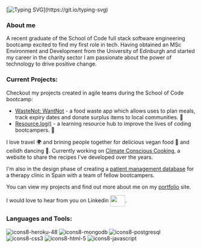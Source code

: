 ### 

<!--
**AmandaRichards/AmandaRichards** is a ✨ _special_ ✨ repository because its `README.md` (this file) appears on your GitHub profile.

Here are some ideas to get you started:

- 🔭 I’m currently working on ...
- 🌱 I’m currently learning ...
- 👯 I’m looking to collaborate on ...
- 🤔 I’m looking for help with ...
- 💬 Ask me about ...
- 📫 How to reach me: ...
- 😄 Pronouns: ...
- ⚡ Fun fact: ...
-->

[![Typing SVG](https://readme-typing-svg.herokuapp.com?size=70&color=CF5B95&background=36DCC7F8&center=true&vCenter=true&width=1000&height=300&lines=Hi%2C+I'm+Amanda...;Software+Engineer.)](https://git.io/typing-svg)

<h3 align="left">About me</h3>
A recent graduate of the School of Code full stack software engineering bootcamp excited to find my first role in tech. Having obtained an MSc Environment and Development from the University of Edinburgh and started my career in the charity sector I am passionate about the power of technology to drive positive change. 

<h3 align="left">Current Projects:</h3>
Checkout my projects created in agile teams during the School of Code bootcamp:


- [WasteNot: WantNot](https://wastenot-wantnot.netlify.app/) - a food waste app which allows uses to plan meals, track expiry dates and donate surplus items to local communities. :green_apple:
- [Resource.log()](https://resourcelog.netlify.app/) - a learning resource hub to improve the lives of coding bootcampers. :book:

I love travel  :earth_africa: and brining people together for delicious vegan food :curry: and ceilidh dancing :dancer:. Currently working on [Climate Conscious Cooking](https://climate-conscious-cooking.vercel.app/homepage),  a website to share the recipes I've developed over the years.

I'm also in the design phase of creating a [patient management database](https://www.figma.com/proto/5ZgmI8uZ5qSIVhCBEpGhLJ/Daire?node-id=148%3A965&scaling=scale-down&page-id=0%3A1&starting-point-node-id=148%3A965&show-proto-sidebar=1) for a therapy clinic in Spain with a team of fellow bootcampers. 

You can view my projects and find out more about me on my [portfolio](https://amandarichards.netlify.app/) site. 

I would love to hear from you on Linkedin <a href="https://www.linkedin.com/in/amanda-richards-68605a95/" target="blank"><img align="center" src="https://cdn.jsdelivr.net/npm/simple-icons@3.0.1/icons/linkedin.svg" alt="" height="30" width="40" /></a>. 

<h3 align="left">Languages and Tools:</h3>
<p align="left"> 
  

![icons8-heroku-48](https://user-images.githubusercontent.com/47543618/158209287-59a567ab-fa14-4ea6-b56e-cd6efa0cb12b.png)
![icons8-mongodb](https://user-images.githubusercontent.com/47543618/158209322-3009ee09-a8ec-4829-bcf0-64ea72a824e2.svg)
![icons8-postgresql](https://user-images.githubusercontent.com/47543618/158209337-245cb972-c22f-4987-ab59-d3d2d86b8216.svg)
![icons8-css3](https://user-images.githubusercontent.com/47543618/158209345-367c67af-aae4-4563-be21-35c77b6fe82f.svg)
![icons8-html-5](https://user-images.githubusercontent.com/47543618/158209374-102906c7-a76f-4d35-9d7b-c4ac30b17978.svg)
![icons8-javascript](https://user-images.githubusercontent.com/47543618/158209402-88caf723-c847-4127-830b-9612e05da519.svg)
